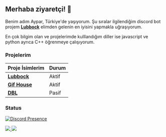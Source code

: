 ## Merhaba ziyaretçi! 👋
Benim adım Aypar, Türkiye'de yaşıyorum. Şu sıralar ilgilendiğim discord bot projem **[Lubbock](https://discordbotlist.com/bots/shirakiin)** elimden gelenin en iyisini yapmakla uğraşıyorum.

En çok bilgim olan ve projelerimde kulllandığım diller ise javascript ve python ayrıca C++ öğrenmeye çalışıyorum.

### Projelerim
|                    Proje İsimlerim                                                 |    Durum |
| ---------------------------------------------------------------------------------- | -------- |
| **[Lubbock](https://discordbotlist.com/bots/shirakiin)**                           |   Aktif  |
| **[Gif House](https://discord.gg/PR436DVrSB)**                                     |   Aktif  |
| **[DBL](https://discordbot.org)**                                                  |   Pasif  |

### Status
[![Discord Presence](https://lanyard-profile-readme.vercel.app/api/827093327853387776?bg=0d1117)](https://discord.com/users/827093327853387776)

<a href="https://github.com/ayparia">
  <img src="https://github-readme-stats.vercel.app/api?username=ayparia&count_private=true&hide_border=true&show_icons=true&include_all_commits=true&bg_color=0d1117&title_color=df761c&text_color=FFFFFF&icon_color=df761c">
<img src="https://github-readme-stats.vercel.app/api/top-langs/?username=ayparia&layout=compact&theme=nord&hide_border=true&bg_color=0d1117&border_radius=6&title_color=df761c">
</a>
